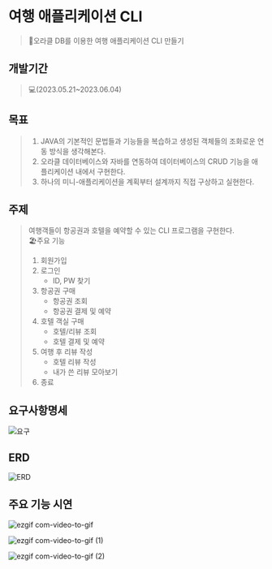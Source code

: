 # 여행 애플리케이션 CLI
>🛫오라클 DB를 이용한 여행 애플리케이션 CLI 만들기 

## 개발기간 
>💻(2023.05.21~2023.06.04)

## 목표
>1. JAVA의 기본적인 문법들과 기능들을 복습하고 생성된 객체들의 조화로운 연동 방식을 생각해본다. 
>2. 오라클 데이터베이스와 자바를 연동하여 <bold>데이터베이스의 CRUD 기능<bold>을 애플리케이션 내에서 구현한다.  
>3. 하나의 미니-애플리케이션을 계획부터 설계까지 직접 구상하고 실현한다.  

## 주제
>여행객들이 항공권과 호텔을 예약할 수 있는 CLI 프로그램을 구현한다.<br>
>🏖️주요 기능<br>
>1. 회원가입<br>
>2. 로그인<br>
>     * ID, PW 찾기<br>
>3. 항공권 구매<br>
>    * 항공권 조회<br>
>    * 항공권 결제 및 예약<br>
>4. 호텔 객실 구매<br>
>    * 호텔/리뷰 조회<br>
>    * 호텔 결제 및 예약<br>
>5. 여행 후 리뷰 작성<br>
>    * 호텔 리뷰 작성<br>
>    * 내가 쓴 리뷰 모아보기<br>
>6. 종료

## 요구사항명세
![요구](https://github.com/ThereIsGrace/Travel_Application_CLI-Java_team_project-/assets/109272327/55e6404b-682b-431e-8370-2186176d6944)

## ERD
![ERD](https://github.com/ThereIsGrace/Travel_Application_CLI-Java_team_project-/assets/109272327/9824ce78-3aba-4fc7-9bef-b782ffaf4211)

## 주요 기능 시연
![ezgif com-video-to-gif](https://github.com/ThereIsGrace/Travel_Application_CLI-Java_team_project-/assets/109272327/4efab321-0964-498f-af26-331b819e8e75)
  

![ezgif com-video-to-gif (1)](https://github.com/ThereIsGrace/Travel_Application_CLI-Java_team_project-/assets/109272327/dedb3696-92cf-493c-a3d2-93093529541a)


![ezgif com-video-to-gif (2)](https://github.com/ThereIsGrace/Travel_Application_CLI-Java_team_project-/assets/109272327/7494982b-d694-4780-a979-68e1f71721de)
